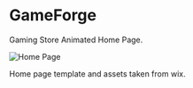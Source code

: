 # GameForge

Gaming Store Animated Home Page.

![Home Page](HomePageImage.png)

Home page template and assets taken from wix.
